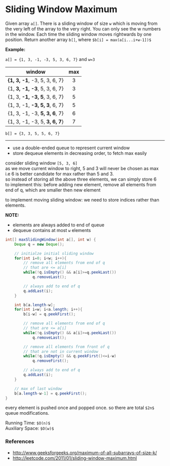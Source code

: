 # Sliding Window Maximum

Given array `a[]`. There is a sliding window of size `w` which is moving from the 
very left of the array to the very right. You can only see the w numbers in the window. 
Each time the sliding window moves rightwards by one position. Return another
array `b[]`, where `$b[i] = max(a[i...i+w-1])$`

**Example:**

`a[] = {1, 3, -1, -3, 5, 3, 6, 7}` and `w=3`

window                           |  max
---------------------------------|:-----:
**{1, 3, -1**, -3, 5, 3, 6, 7}   |  3
{1, **3, -1, -3**, 5, 3, 6, 7}   |  3
{1, 3, **-1, -3, 5**, 3, 6, 7}   |  5
{1, 3, -1, **-3, 5, 3**, 6, 7}   |  5
{1, 3, -1, -3, **5, 3, 6**, 7}   |  6
{1, 3, -1, -3, 5, **3, 6, 7**}   |  7

`b[] = {3, 3, 5, 5, 6, 7}`

---

* use a double-ended queue to represent current window
* store dequeue elements in decreasing order, to fetch max easily

consider sliding window `[5, 3, 6]`  
as we move current window to right, 5 and 3 will never be chosen as max  
i.e 6 is better candidate for max rather than 5 and 3.  
so instead of storing all the above three elements, we can simply store 6  
to implement this: before adding new element, remove all elements from end of q, which are smaller then new element

to implement moving sliding window: we need to store indices rather than elements.

**NOTE:**
* elements are always added to end of queue
* dequeue contains at most `w` elements

```java
int[] maxSlidingWindow(int a[], int w) {
    Deque q = new Deque();

    // initialze initial sliding window
    for(int i=0; i<w; i++){
        // remove all elements from end of q
        // that are <= a[i]
        while(!q.isEmpty() && a[i]>=q.peekLast())
            q.removeLast();

        // always add to end of q
        q.addLast(i);
    }

    int b[a.length-w];
    for(int i=w; i<a.length; i++){
        b[i-w] = q.peekFirst();

        // remove all elements from end of q
        // that are <= a[i]
        while(!q.isEmpty() && a[i]>=q.peekLast())
            q.removeLast();

        // remove all elements from front of q
        // that are not in current window
        while(!q.isEmpty() && q.peekFirst()<=i-w)
            q.removeFirst();

        // always add to end of q
        q.addLast(i);
    }

    // max of last window
    b[a.length-w-1] = q.peekFirst();
}
```

every element is pushed once and popped once. so there are total `$2n$` queue modifications.

Running Time: `$O(n)$`  
Auxiliary Space: `$O(w)$`

### References

* <http://www.geeksforgeeks.org/maximum-of-all-subarrays-of-size-k/>
* <http://leetcode.com/2011/01/sliding-window-maximum.html>
